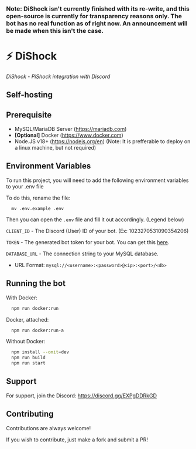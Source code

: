 ### **Note**: DiShock isn't currently finished with its re-write, and this open-source is currently for transparency reasons only. The bot has no real function as of right now. An announcement will be made when this isn't the case.

# ⚡ DiShock

*DiShock - PiShock integration with Discord*
## Self-hosting

## Prerequisite
- MySQL/MariaDB Server (https://mariadb.com)
- **[Optional]** Docker (https://www.docker.com)
- Node.JS v18+ (https://nodejs.org/en)
(Note: It is prefferable to deploy on a linux machine, but not required)

## Environment Variables

To run this project, you will need to add the following environment variables to your .env file

To do this, rename the file:
```
  mv .env.example .env
```

Then you can open the `.env` file and fill it out accordingly. (Legend below)

`CLIENT_ID` - The Discord (User) ID of your bot. (Ex: 1023270531090354206)

`TOKEN` - The generated bot token for your bot. You can get this [here](https://discord.com/developers/applications).

`DATABASE_URL` - The connection string to your MySQL database.

- URL Format: `mysql://<username>:<password>@<ip>:<port>/<db>`

## Running the bot

With Docker:
```bash
  npm run docker:run
```

Docker, attached:
```bash
  npm run docker:run-a
```

Without Docker:
```bash
  npm install --omit=dev
  npm run build
  npm run start
```
## Support

For support, join the Discord: https://discord.gg/EXPgDDRkGD


## Contributing

Contributions are always welcome!

If you wish to contribute, just make a fork and submit a PR!